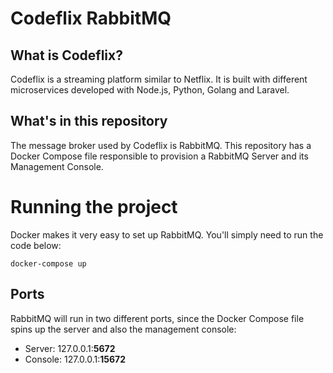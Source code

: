 # Codeflix RabbitMQ

## What is Codeflix?

Codeflix is a streaming platform similar to Netflix. It is built with different microservices developed with Node.js, Python, Golang and Laravel.

## What's in this repository

The message broker used by Codeflix is RabbitMQ. This repository has a Docker Compose file responsible to provision a RabbitMQ Server and its Management Console.

# Running the project

Docker makes it very easy to set up RabbitMQ. You'll simply need to run the code below:
```
docker-compose up
```

## Ports

RabbitMQ will run in two different ports, since the Docker Compose file spins up the server and also the management console:

- Server: 127.0.0.1:<b>5672</b>
- Console: 127.0.0.1:<b>15672</b>
